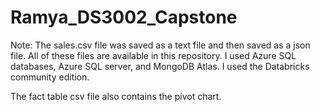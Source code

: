 # Ramya_DS3002_Capstone

Note: The sales.csv file was saved as a text file and then saved as a json file. All of these files are available in this repository.
I used Azure SQL databases, Azure SQL server, and MongoDB Atlas. I used the Databricks community edition.

The fact table csv file also contains the pivot chart.
